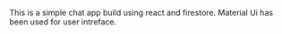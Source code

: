 This is a simple chat app build using react and firestore. Material Ui has been used for user intreface.

